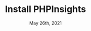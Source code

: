 ---
id: 18
published: false
title: Install PHPInsights
date: May 26th, 2021
description: Start using PHPInsights in your Laravel App
cover_image:
tags: [Laravel, DevOps]
announcement_banner:
announcement_link:
---